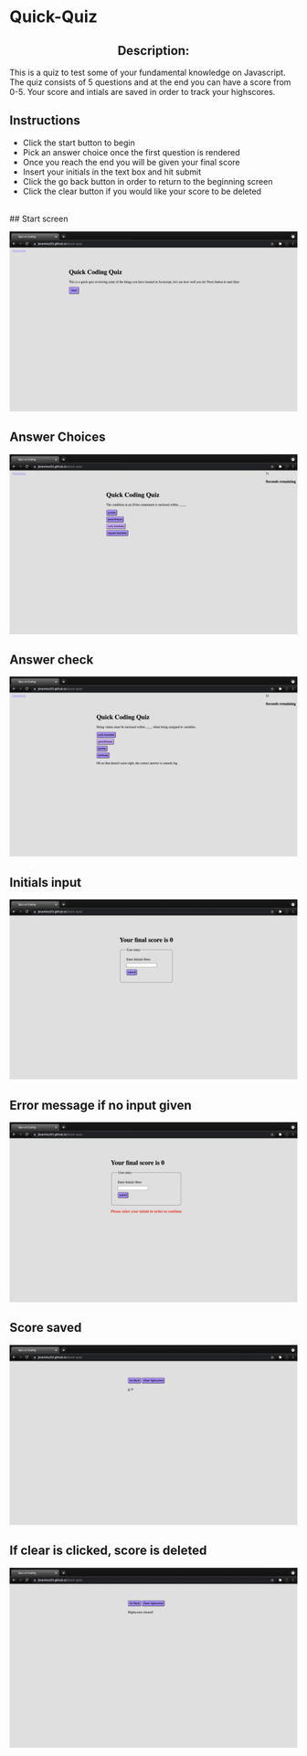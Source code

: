 # Quick-Quiz

<h2 align="center">Description:</h2>

This is a quiz to test some of your fundamental knowledge on Javascript. The quiz consists of 5 questions and at the end you can have a score from 0-5. Your score and intials are saved in order to track your highscores.

## Instructions

* Click the start button to begin
* Pick an answer choice once the first question is rendered 
* Once you reach the end you will be given your final score
* Insert your initials in the text box and hit submit
* Click the go back button in order to return to the beginning screen
* Click the clear button if you would like your score to be deleted
<br>
## Start screen

![Start screen](assets/images/startscreen.png)

## Answer Choices

![Answer choices](assets/images/answer-choices.png)

## Answer check

![Answer check](assets/images/answer-check.png)

## Initials input

![Initials input](assets/images/initials-input.png)

## Error message if no input given

![No input given](assets/images/input-error.png)

## Score saved

![Score saved](assets/images/score-saved.png)

## If clear is clicked, score is deleted

![Scores cleared](assets/images/scores-cleared.png)

